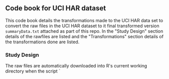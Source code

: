 ## Code book for UCI HAR dataset

This code book details the transformations made to the UCI HAR data set to convert the raw files in the UCI HAR dataset to it final transformed version `summaryData.txt` attached as part of this repo.  In the "Study Design" section details of the rawfiles are listed and the "Transformations" section details of the transformations done are listed.

### Study Design
The raw files are automatically downloaded into R's current working directory when the script `
